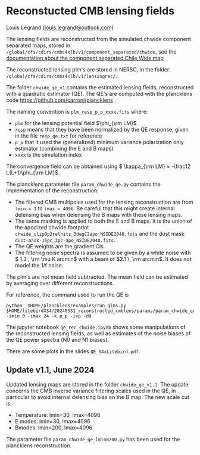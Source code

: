 # Reconstucted CMB lensing fields

Louis Legrand (louis.legrand@outlook.com)

The lensing fields are reconstructed from the simulated chwide component separated maps, stored in `/global/cfs/cdirs/cmbs4xlb/v1/component_separated/chwide`, see the [documentation about the component separated Chile Wide map](https://github.com/litebird/litebirdXS4/tree/master/20240329_CHWIDE_component_separated)

The reconstructed lensing plm's are stored in NERSC, in the folder: `/global/cfs/cdirs/cmbs4xlb/v1/lensingrec/`.

The folder `chwide_qe_v1` contains the estimated lensing fields, reconstructed with a quadratic estimator (QE). 
The QE's are computed with the plancklens code https://github.com/carronj/plancklens . 


The naming convention is 
`plm_resp_p_p_xxxx.fits` where:
- `plm` for the lensing potential field $\phi_{\rm LM}$
- `resp` means that they have been normalized by the QE response, given in the file `resp_qe.txt` for reference
- `p_p` that it used the (generalized) minimum variance polarization only estimator (combining the E and B maps)
- `xxxx` is the simulation index 

The convergence field can be obtained using $ \kappa_{\rm LM} = -\frac12 L(L+1)\phi_{\rm LM}$. 

The plancklens parameter file `param_chwide_qe.py` contains the implementation of the reconstruction:
- The filtered CMB multipoles used for the lensing reconstruction are from `lmin = 1` to `lmax = 4096`. Be careful that this might create internal delensing bias when delensing the B maps with these lensing maps.
- The same masking is applied to both the E and B maps. It is the union of the apodized chwide footprint `chwide_clip0p3relhits_3degC2apo_NSIDE2048.fits` and the dust mask `dust-mask-15pc_3pc-apo_NSIDE2048.fits`.
- The QE weights are the gradient Cls.
- The filtering noise spectra is assumed to be given by a white noise with $ 1.3 \, \rm \mu K arcmin$ with a beam of $2.1 \, \rm arcmin$. It does not model the 1/f noise.

The plm's are not mean field subtracted. The mean field can be estimated by averaging over different reconstructions. 

For reference, the command used to run the QE is 
``` 
python  $HOME/plancklens/examples/run_qlms.py  $HOME/litebirdXS4/20240531_reconstructed_cmblens/params/param_chwide_qe.py -imin 0 -imax 24 -k p_p -ivp -dd 
```

The jupyter notebook `qe_rec_chwide.ipynb` shows some manipulations of the reconstructed lensing fields, as well as estimates of the noise biases of the QE power spectra (N0 and N1 biases).

There are some plots in the slides `QE_S4xLitebird.pdf`.

## Update v1.1, June 2024

Updated lensing maps are stored in the folder `chwide_qe_v1.1`.
The update concerns the CMB inverse variance filtering scales used in the QE, in particular to avoid internal delensing bias on the B map. The new scale cut is:
- Temperature: lmin=30, lmax=4096
- E modes: lmin=30, lmax=4096
- Bmodes: lmin=200, lmax=4096

The parameter file `param_chwide_qe_lminB200.py` has been used for the plancklens reconstruction. 
